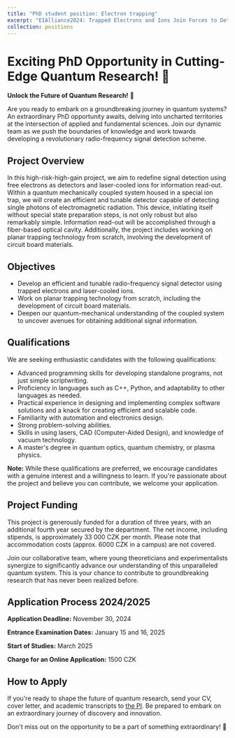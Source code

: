 ```yaml
---
title: "PhD student position: Electron trapping"
excerpt: "EIAlliance2024: Trapped Electrons and Ions Join Forces to Detect Single Photons"
collection: positions
---
```


# Exciting PhD Opportunity in Cutting-Edge Quantum Research! 🌟

**Unlock the Future of Quantum Research!** 🌟

Are you ready to embark on a groundbreaking journey in quantum systems? An extraordinary PhD opportunity awaits, delving into uncharted territories at the intersection of applied and fundamental sciences. Join our dynamic team as we push the boundaries of knowledge and work towards developing a revolutionary radio-frequency signal detection scheme.

## Project Overview

In this high-risk-high-gain project, we aim to redefine signal detection using free electrons as detectors and laser-cooled ions for information read-out. Within a quantum mechanically coupled system housed in a special ion trap, we will create an efficient and tunable detector capable of detecting single photons of electromagnetic radiation. This device, initiating itself without special state preparation steps, is not only robust but also remarkably simple. Information read-out will be accomplished through a fiber-based optical cavity. Additionally, the project includes working on planar trapping technology from scratch, involving the development of circuit board materials.

## Objectives

- Develop an efficient and tunable radio-frequency signal detector using trapped electrons and laser-cooled ions.
- Work on planar trapping technology from scratch, including the development of circuit board materials.
- Deepen our quantum-mechanical understanding of the coupled system to uncover avenues for obtaining additional signal information.

## Qualifications

We are seeking enthusiastic candidates with the following qualifications:

- Advanced programming skills for developing standalone programs, not just simple scriptwriting.
- Proficiency in languages such as C++, Python, and adaptability to other languages as needed.
- Practical experience in designing and implementing complex software solutions and a knack for creating efficient and scalable code.
- Familiarity with automation and electronics design.
- Strong problem-solving abilities.
- Skills in using lasers, CAD (Computer-Aided Design), and knowledge of vacuum technology.
- A master's degree in quantum optics, quantum chemistry, or plasma physics.

**Note:** While these qualifications are preferred, we encourage candidates with a genuine interest and a willingness to learn. If you're passionate about the project and believe you can contribute, we welcome your application.

## Project Funding

This project is generously funded for a duration of three years, with an additional fourth year secured by the department. The net income, including stipends, is approximately 33 000 CZK per month. Please note that accommodation costs (approx. 6000 CZK in a campus) are not covered.

Join our collaborative team, where young theoreticians and experimentalists synergize to significantly advance our understanding of this unparalleled quantum system. This is your chance to contribute to groundbreaking research that has never been realized before.

## Application Process 2024/2025

**Application Deadline:** November 30, 2024

**Entrance Examination Dates:** January 15 and 16, 2025

**Start of Studies:** March 2025

**Charge for an Online Application:** 1500 CZK

## How to Apply

If you're ready to shape the future of quantum research, send your CV, cover letter, and academic transcripts to [the PI](mailto:michal.hejduk@matfyz.cuni.cz). Be prepared to embark on an extraordinary journey of discovery and innovation.

Don't miss out on the opportunity to be a part of something extraordinary! 🚀
